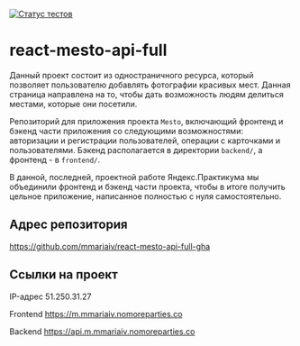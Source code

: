[![Статус тестов](../../actions/workflows/tests.yml/badge.svg)](../../actions/workflows/tests.yml)

# react-mesto-api-full

Данный проект состоит из одностраничного ресурса, который позволяет пользователю добавлять фотографии красивых мест. Данная страница направлена на то, чтобы дать возможность людям делиться местами, которые они посетили.

Репозиторий для приложения проекта `Mesto`, включающий фронтенд и бэкенд части приложения со следующими возможностями: авторизации и регистрации пользователей, операции с карточками и пользователями. Бэкенд располагается в директории `backend/`, а фронтенд - в `frontend/`. 
  
В данной, последней, проектной работе Яндекс.Практикума мы объединили фронтенд и бэкенд части проекта, чтобы в итоге получить цельное приложение, написанное полностью с нуля самостоятельно.

## Адрес репозитория

https://github.com/mmariaiv/react-mesto-api-full-gha

## Ссылки на проект

IP-адрес 51.250.31.27

Frontend https://m.mmariaiv.nomoreparties.co

Backend https://api.m.mmariaiv.nomoreparties.co
